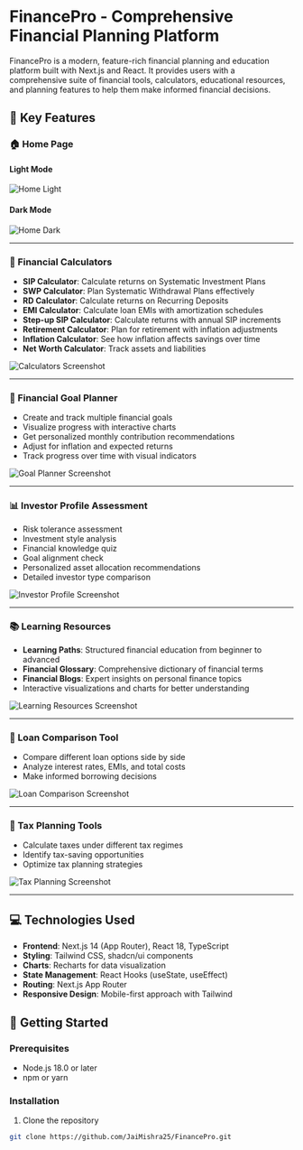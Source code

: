 # FinancePro - Comprehensive Financial Planning Platform

FinancePro is a modern, feature-rich financial planning and education platform built with Next.js and React. It provides users with a comprehensive suite of financial tools, calculators, educational resources, and planning features to help them make informed financial decisions.

## 🌟 Key Features

### 🏠 Home Page

#### Light Mode
![Home Light](https://github.com/JaiMishra25/FinancePro/blob/main/public/screenshots/home-light.png?raw=true)

#### Dark Mode
![Home Dark](https://github.com/JaiMishra25/FinancePro/blob/main/public/screenshots/home-dark.png?raw=true)

---

### 🧮 Financial Calculators
- **SIP Calculator**: Calculate returns on Systematic Investment Plans
- **SWP Calculator**: Plan Systematic Withdrawal Plans effectively
- **RD Calculator**: Calculate returns on Recurring Deposits
- **EMI Calculator**: Calculate loan EMIs with amortization schedules
- **Step-up SIP Calculator**: Calculate returns with annual SIP increments
- **Retirement Calculator**: Plan for retirement with inflation adjustments
- **Inflation Calculator**: See how inflation affects savings over time
- **Net Worth Calculator**: Track assets and liabilities

![Calculators Screenshot](https://github.com/JaiMishra25/FinancePro/blob/main/public/screenshots/calculators.png?raw=true)

---

### 🎯 Financial Goal Planner
- Create and track multiple financial goals
- Visualize progress with interactive charts
- Get personalized monthly contribution recommendations
- Adjust for inflation and expected returns
- Track progress over time with visual indicators

![Goal Planner Screenshot](https://github.com/JaiMishra25/FinancePro/blob/main/public/screenshots/goal-planner.png?raw=true)

---

### 📊 Investor Profile Assessment
- Risk tolerance assessment
- Investment style analysis
- Financial knowledge quiz
- Goal alignment check
- Personalized asset allocation recommendations
- Detailed investor type comparison

![Investor Profile Screenshot](https://github.com/JaiMishra25/FinancePro/blob/main/public/screenshots/investor-profile.png?raw=true)

---

### 📚 Learning Resources
- **Learning Paths**: Structured financial education from beginner to advanced
- **Financial Glossary**: Comprehensive dictionary of financial terms
- **Financial Blogs**: Expert insights on personal finance topics
- Interactive visualizations and charts for better understanding

![Learning Resources Screenshot](https://github.com/JaiMishra25/FinancePro/blob/main/public/screenshots/learning-resources.png?raw=true)

---

### 🏦 Loan Comparison Tool
- Compare different loan options side by side
- Analyze interest rates, EMIs, and total costs
- Make informed borrowing decisions

![Loan Comparison Screenshot](https://github.com/JaiMishra25/FinancePro/blob/main/public/screenshots/loan-comparison.png?raw=true)

---

### 🧾 Tax Planning Tools
- Calculate taxes under different tax regimes
- Identify tax-saving opportunities
- Optimize tax planning strategies

![Tax Planning Screenshot](https://github.com/JaiMishra25/FinancePro/blob/main/public/screenshots/tax-planning.png?raw=true)

---

## 💻 Technologies Used

- **Frontend**: Next.js 14 (App Router), React 18, TypeScript
- **Styling**: Tailwind CSS, shadcn/ui components
- **Charts**: Recharts for data visualization
- **State Management**: React Hooks (useState, useEffect)
- **Routing**: Next.js App Router
- **Responsive Design**: Mobile-first approach with Tailwind

## 🚀 Getting Started

### Prerequisites
- Node.js 18.0 or later
- npm or yarn

### Installation

1. Clone the repository
```bash
git clone https://github.com/JaiMishra25/FinancePro.git
